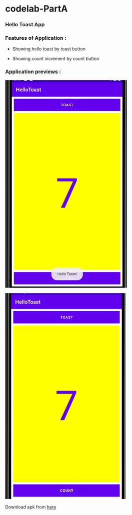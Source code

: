 # codelab-PartA
### 

### Hello Toast App

### Features of Application :

- Showing hello toast by toast button

- Showing count increment by count button



### Application previews :

![1..png](https://github.com/priyal-gopawat/Storage/blob/main/Code%20Labs/Part%20A/1..png)





![2..png](https://github.com/priyal-gopawat/Storage/blob/main/Code%20Labs/Part%20A/2..png)

Download apk from [here](https://github.com/priyal-gopawat/codelab-PartA/releases/download/1.0/app-debug.apk)
